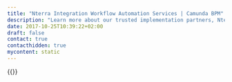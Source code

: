 ```yaml
---
title: "Nterra Integration Workflow Automation Services | Camunda BPM"
description: "Learn more about our trusted implementation partners, Nterra Integration. Camunda is the leader for workflow automation & business process management. Get your 30 day trial today. "
date: 2017-10-25T10:39:22+02:00
draft: false
contact: true
contacthidden: true
mycontent: static
---
```

{{<partner-single
company="nterra integration GmbH"
type="si"
website="http://www.nterra.com"
countrycode="DE"
city="Griesheim"
description=""
siregion="dach"
level="certified"
logo="//images.ctfassets.net/vpidbgnakfvf/60NTgNSpmome6iicaeYayg/14a1ebb735fb4fbe5c0ecd4ef85c8509/nterraintegrationGmbH.png">}}